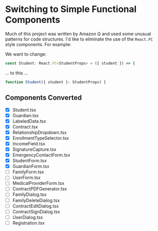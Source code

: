 # Switching to Simple Functional Components

Much of this project was written by Amazon Q and used some unusual patterns for code structures.
I'd like to eliminate the use of the `React.FC` style components. For example:

We want to change:

```typescript
const Student: React.FC<StudentProps> = ({ student }) => {
```

... to this ...

```typescript
function Student({ student }: StudentProps) {
```

## Components Converted

- [x] Student.tsx
- [x] Guardian.tsx
- [x] LabeledData.tsx
- [x] Contract.tsx
- [x] RelationshipDropdown.tsx
- [x] EnrollmentTypeSelector.tsx
- [x] IncomeField.tsx
- [x] SignatureCapture.tsx
- [x] EmergencyContactForm.tsx
- [x] StudentForm.tsx
- [x] GuardianForm.tsx
- [ ] FamilyForm.tsx
- [ ] UserForm.tsx
- [ ] MedicalProviderForm.tsx
- [ ] ContractPDFGenerator.tsx
- [ ] FamilyDialog.tsx
- [ ] FamilyDeleteDialog.tsx
- [ ] ContractEditDialog.tsx
- [ ] ContractSignDialog.tsx
- [ ] UserDialog.tsx
- [ ] Registration.tsx
